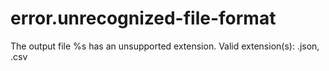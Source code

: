 # error.unrecognized-file-format

The output file %s has an unsupported extension. Valid extension(s): .json, .csv
